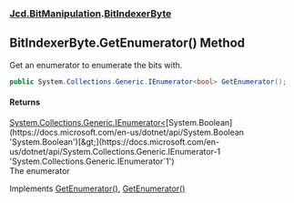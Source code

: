 ### [Jcd.BitManipulation](Jcd_BitManipulation.md 'Jcd.BitManipulation').[BitIndexerByte](Jcd_BitManipulation_BitIndexerByte.md 'Jcd.BitManipulation.BitIndexerByte')
## BitIndexerByte.GetEnumerator() Method
Get an enumerator to enumerate the bits with.  
```csharp
public System.Collections.Generic.IEnumerator<bool> GetEnumerator();
```
#### Returns
[System.Collections.Generic.IEnumerator&lt;](https://docs.microsoft.com/en-us/dotnet/api/System.Collections.Generic.IEnumerator-1 'System.Collections.Generic.IEnumerator`1')[System.Boolean](https://docs.microsoft.com/en-us/dotnet/api/System.Boolean 'System.Boolean')[&gt;](https://docs.microsoft.com/en-us/dotnet/api/System.Collections.Generic.IEnumerator-1 'System.Collections.Generic.IEnumerator`1')  
The enumerator

Implements [GetEnumerator()](https://docs.microsoft.com/en-us/dotnet/api/System.Collections.Generic.IEnumerable-1.GetEnumerator 'System.Collections.Generic.IEnumerable`1.GetEnumerator'), [GetEnumerator()](https://docs.microsoft.com/en-us/dotnet/api/System.Collections.IEnumerable.GetEnumerator 'System.Collections.IEnumerable.GetEnumerator')  
